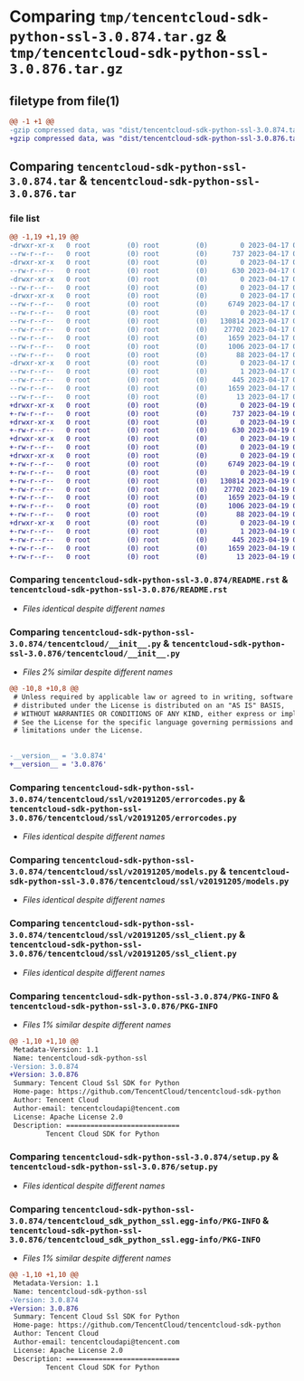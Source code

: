 # Comparing `tmp/tencentcloud-sdk-python-ssl-3.0.874.tar.gz` & `tmp/tencentcloud-sdk-python-ssl-3.0.876.tar.gz`

## filetype from file(1)

```diff
@@ -1 +1 @@
-gzip compressed data, was "dist/tencentcloud-sdk-python-ssl-3.0.874.tar", last modified: Mon Apr 17 00:45:16 2023, max compression
+gzip compressed data, was "dist/tencentcloud-sdk-python-ssl-3.0.876.tar", last modified: Wed Apr 19 00:36:58 2023, max compression
```

## Comparing `tencentcloud-sdk-python-ssl-3.0.874.tar` & `tencentcloud-sdk-python-ssl-3.0.876.tar`

### file list

```diff
@@ -1,19 +1,19 @@
-drwxr-xr-x   0 root         (0) root         (0)        0 2023-04-17 00:45:16.000000 tencentcloud-sdk-python-ssl-3.0.874/
--rw-r--r--   0 root         (0) root         (0)      737 2023-04-17 00:45:15.000000 tencentcloud-sdk-python-ssl-3.0.874/README.rst
-drwxr-xr-x   0 root         (0) root         (0)        0 2023-04-17 00:45:16.000000 tencentcloud-sdk-python-ssl-3.0.874/tencentcloud/
--rw-r--r--   0 root         (0) root         (0)      630 2023-04-17 00:45:15.000000 tencentcloud-sdk-python-ssl-3.0.874/tencentcloud/__init__.py
-drwxr-xr-x   0 root         (0) root         (0)        0 2023-04-17 00:45:16.000000 tencentcloud-sdk-python-ssl-3.0.874/tencentcloud/ssl/
--rw-r--r--   0 root         (0) root         (0)        0 2023-04-17 00:45:15.000000 tencentcloud-sdk-python-ssl-3.0.874/tencentcloud/ssl/__init__.py
-drwxr-xr-x   0 root         (0) root         (0)        0 2023-04-17 00:45:16.000000 tencentcloud-sdk-python-ssl-3.0.874/tencentcloud/ssl/v20191205/
--rw-r--r--   0 root         (0) root         (0)     6749 2023-04-17 00:45:15.000000 tencentcloud-sdk-python-ssl-3.0.874/tencentcloud/ssl/v20191205/errorcodes.py
--rw-r--r--   0 root         (0) root         (0)        0 2023-04-17 00:45:15.000000 tencentcloud-sdk-python-ssl-3.0.874/tencentcloud/ssl/v20191205/__init__.py
--rw-r--r--   0 root         (0) root         (0)   130814 2023-04-17 00:45:15.000000 tencentcloud-sdk-python-ssl-3.0.874/tencentcloud/ssl/v20191205/models.py
--rw-r--r--   0 root         (0) root         (0)    27702 2023-04-17 00:45:15.000000 tencentcloud-sdk-python-ssl-3.0.874/tencentcloud/ssl/v20191205/ssl_client.py
--rw-r--r--   0 root         (0) root         (0)     1659 2023-04-17 00:45:16.000000 tencentcloud-sdk-python-ssl-3.0.874/PKG-INFO
--rw-r--r--   0 root         (0) root         (0)     1006 2023-04-17 00:45:15.000000 tencentcloud-sdk-python-ssl-3.0.874/setup.py
--rw-r--r--   0 root         (0) root         (0)       88 2023-04-17 00:45:16.000000 tencentcloud-sdk-python-ssl-3.0.874/setup.cfg
-drwxr-xr-x   0 root         (0) root         (0)        0 2023-04-17 00:45:16.000000 tencentcloud-sdk-python-ssl-3.0.874/tencentcloud_sdk_python_ssl.egg-info/
--rw-r--r--   0 root         (0) root         (0)        1 2023-04-17 00:45:16.000000 tencentcloud-sdk-python-ssl-3.0.874/tencentcloud_sdk_python_ssl.egg-info/dependency_links.txt
--rw-r--r--   0 root         (0) root         (0)      445 2023-04-17 00:45:16.000000 tencentcloud-sdk-python-ssl-3.0.874/tencentcloud_sdk_python_ssl.egg-info/SOURCES.txt
--rw-r--r--   0 root         (0) root         (0)     1659 2023-04-17 00:45:16.000000 tencentcloud-sdk-python-ssl-3.0.874/tencentcloud_sdk_python_ssl.egg-info/PKG-INFO
--rw-r--r--   0 root         (0) root         (0)       13 2023-04-17 00:45:16.000000 tencentcloud-sdk-python-ssl-3.0.874/tencentcloud_sdk_python_ssl.egg-info/top_level.txt
+drwxr-xr-x   0 root         (0) root         (0)        0 2023-04-19 00:36:58.000000 tencentcloud-sdk-python-ssl-3.0.876/
+-rw-r--r--   0 root         (0) root         (0)      737 2023-04-19 00:36:58.000000 tencentcloud-sdk-python-ssl-3.0.876/README.rst
+drwxr-xr-x   0 root         (0) root         (0)        0 2023-04-19 00:36:58.000000 tencentcloud-sdk-python-ssl-3.0.876/tencentcloud/
+-rw-r--r--   0 root         (0) root         (0)      630 2023-04-19 00:36:58.000000 tencentcloud-sdk-python-ssl-3.0.876/tencentcloud/__init__.py
+drwxr-xr-x   0 root         (0) root         (0)        0 2023-04-19 00:36:58.000000 tencentcloud-sdk-python-ssl-3.0.876/tencentcloud/ssl/
+-rw-r--r--   0 root         (0) root         (0)        0 2023-04-19 00:36:58.000000 tencentcloud-sdk-python-ssl-3.0.876/tencentcloud/ssl/__init__.py
+drwxr-xr-x   0 root         (0) root         (0)        0 2023-04-19 00:36:58.000000 tencentcloud-sdk-python-ssl-3.0.876/tencentcloud/ssl/v20191205/
+-rw-r--r--   0 root         (0) root         (0)     6749 2023-04-19 00:36:58.000000 tencentcloud-sdk-python-ssl-3.0.876/tencentcloud/ssl/v20191205/errorcodes.py
+-rw-r--r--   0 root         (0) root         (0)        0 2023-04-19 00:36:58.000000 tencentcloud-sdk-python-ssl-3.0.876/tencentcloud/ssl/v20191205/__init__.py
+-rw-r--r--   0 root         (0) root         (0)   130814 2023-04-19 00:36:58.000000 tencentcloud-sdk-python-ssl-3.0.876/tencentcloud/ssl/v20191205/models.py
+-rw-r--r--   0 root         (0) root         (0)    27702 2023-04-19 00:36:58.000000 tencentcloud-sdk-python-ssl-3.0.876/tencentcloud/ssl/v20191205/ssl_client.py
+-rw-r--r--   0 root         (0) root         (0)     1659 2023-04-19 00:36:58.000000 tencentcloud-sdk-python-ssl-3.0.876/PKG-INFO
+-rw-r--r--   0 root         (0) root         (0)     1006 2023-04-19 00:36:58.000000 tencentcloud-sdk-python-ssl-3.0.876/setup.py
+-rw-r--r--   0 root         (0) root         (0)       88 2023-04-19 00:36:58.000000 tencentcloud-sdk-python-ssl-3.0.876/setup.cfg
+drwxr-xr-x   0 root         (0) root         (0)        0 2023-04-19 00:36:58.000000 tencentcloud-sdk-python-ssl-3.0.876/tencentcloud_sdk_python_ssl.egg-info/
+-rw-r--r--   0 root         (0) root         (0)        1 2023-04-19 00:36:58.000000 tencentcloud-sdk-python-ssl-3.0.876/tencentcloud_sdk_python_ssl.egg-info/dependency_links.txt
+-rw-r--r--   0 root         (0) root         (0)      445 2023-04-19 00:36:58.000000 tencentcloud-sdk-python-ssl-3.0.876/tencentcloud_sdk_python_ssl.egg-info/SOURCES.txt
+-rw-r--r--   0 root         (0) root         (0)     1659 2023-04-19 00:36:58.000000 tencentcloud-sdk-python-ssl-3.0.876/tencentcloud_sdk_python_ssl.egg-info/PKG-INFO
+-rw-r--r--   0 root         (0) root         (0)       13 2023-04-19 00:36:58.000000 tencentcloud-sdk-python-ssl-3.0.876/tencentcloud_sdk_python_ssl.egg-info/top_level.txt
```

### Comparing `tencentcloud-sdk-python-ssl-3.0.874/README.rst` & `tencentcloud-sdk-python-ssl-3.0.876/README.rst`

 * *Files identical despite different names*

### Comparing `tencentcloud-sdk-python-ssl-3.0.874/tencentcloud/__init__.py` & `tencentcloud-sdk-python-ssl-3.0.876/tencentcloud/__init__.py`

 * *Files 2% similar despite different names*

```diff
@@ -10,8 +10,8 @@
 # Unless required by applicable law or agreed to in writing, software
 # distributed under the License is distributed on an "AS IS" BASIS,
 # WITHOUT WARRANTIES OR CONDITIONS OF ANY KIND, either express or implied.
 # See the License for the specific language governing permissions and
 # limitations under the License.
 
 
-__version__ = '3.0.874'
+__version__ = '3.0.876'
```

### Comparing `tencentcloud-sdk-python-ssl-3.0.874/tencentcloud/ssl/v20191205/errorcodes.py` & `tencentcloud-sdk-python-ssl-3.0.876/tencentcloud/ssl/v20191205/errorcodes.py`

 * *Files identical despite different names*

### Comparing `tencentcloud-sdk-python-ssl-3.0.874/tencentcloud/ssl/v20191205/models.py` & `tencentcloud-sdk-python-ssl-3.0.876/tencentcloud/ssl/v20191205/models.py`

 * *Files identical despite different names*

### Comparing `tencentcloud-sdk-python-ssl-3.0.874/tencentcloud/ssl/v20191205/ssl_client.py` & `tencentcloud-sdk-python-ssl-3.0.876/tencentcloud/ssl/v20191205/ssl_client.py`

 * *Files identical despite different names*

### Comparing `tencentcloud-sdk-python-ssl-3.0.874/PKG-INFO` & `tencentcloud-sdk-python-ssl-3.0.876/PKG-INFO`

 * *Files 1% similar despite different names*

```diff
@@ -1,10 +1,10 @@
 Metadata-Version: 1.1
 Name: tencentcloud-sdk-python-ssl
-Version: 3.0.874
+Version: 3.0.876
 Summary: Tencent Cloud Ssl SDK for Python
 Home-page: https://github.com/TencentCloud/tencentcloud-sdk-python
 Author: Tencent Cloud
 Author-email: tencentcloudapi@tencent.com
 License: Apache License 2.0
 Description: ============================
         Tencent Cloud SDK for Python
```

### Comparing `tencentcloud-sdk-python-ssl-3.0.874/setup.py` & `tencentcloud-sdk-python-ssl-3.0.876/setup.py`

 * *Files identical despite different names*

### Comparing `tencentcloud-sdk-python-ssl-3.0.874/tencentcloud_sdk_python_ssl.egg-info/PKG-INFO` & `tencentcloud-sdk-python-ssl-3.0.876/tencentcloud_sdk_python_ssl.egg-info/PKG-INFO`

 * *Files 1% similar despite different names*

```diff
@@ -1,10 +1,10 @@
 Metadata-Version: 1.1
 Name: tencentcloud-sdk-python-ssl
-Version: 3.0.874
+Version: 3.0.876
 Summary: Tencent Cloud Ssl SDK for Python
 Home-page: https://github.com/TencentCloud/tencentcloud-sdk-python
 Author: Tencent Cloud
 Author-email: tencentcloudapi@tencent.com
 License: Apache License 2.0
 Description: ============================
         Tencent Cloud SDK for Python
```

